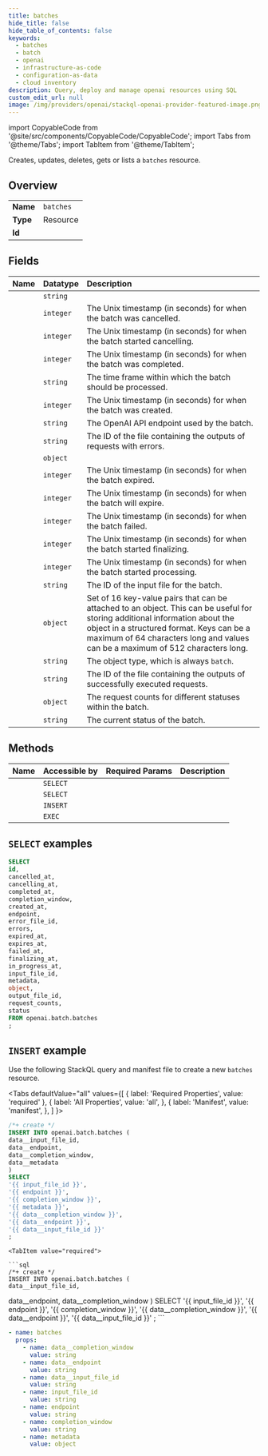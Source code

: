 ```yaml
---
title: batches
hide_title: false
hide_table_of_contents: false
keywords:
  - batches
  - batch
  - openai
  - infrastructure-as-code
  - configuration-as-data
  - cloud inventory
description: Query, deploy and manage openai resources using SQL
custom_edit_url: null
image: /img/providers/openai/stackql-openai-provider-featured-image.png
---
```


import CopyableCode from '@site/src/components/CopyableCode/CopyableCode';
import Tabs from '@theme/Tabs';
import TabItem from '@theme/TabItem';

Creates, updates, deletes, gets or lists a <code>batches</code> resource.

## Overview
<table><tbody>
<tr><td><b>Name</b></td><td><code>batches</code></td></tr>
<tr><td><b>Type</b></td><td>Resource</td></tr>
<tr><td><b>Id</b></td><td><CopyableCode code="openai.batch.batches" /></td></tr>
</tbody></table>

## Fields
| Name | Datatype | Description |
|:-----|:---------|:------------|
| <CopyableCode code="id" /> | `string` |  |
| <CopyableCode code="cancelled_at" /> | `integer` | The Unix timestamp (in seconds) for when the batch was cancelled. |
| <CopyableCode code="cancelling_at" /> | `integer` | The Unix timestamp (in seconds) for when the batch started cancelling. |
| <CopyableCode code="completed_at" /> | `integer` | The Unix timestamp (in seconds) for when the batch was completed. |
| <CopyableCode code="completion_window" /> | `string` | The time frame within which the batch should be processed. |
| <CopyableCode code="created_at" /> | `integer` | The Unix timestamp (in seconds) for when the batch was created. |
| <CopyableCode code="endpoint" /> | `string` | The OpenAI API endpoint used by the batch. |
| <CopyableCode code="error_file_id" /> | `string` | The ID of the file containing the outputs of requests with errors. |
| <CopyableCode code="errors" /> | `object` |  |
| <CopyableCode code="expired_at" /> | `integer` | The Unix timestamp (in seconds) for when the batch expired. |
| <CopyableCode code="expires_at" /> | `integer` | The Unix timestamp (in seconds) for when the batch will expire. |
| <CopyableCode code="failed_at" /> | `integer` | The Unix timestamp (in seconds) for when the batch failed. |
| <CopyableCode code="finalizing_at" /> | `integer` | The Unix timestamp (in seconds) for when the batch started finalizing. |
| <CopyableCode code="in_progress_at" /> | `integer` | The Unix timestamp (in seconds) for when the batch started processing. |
| <CopyableCode code="input_file_id" /> | `string` | The ID of the input file for the batch. |
| <CopyableCode code="metadata" /> | `object` | Set of 16 key-value pairs that can be attached to an object. This can be useful for storing additional information about the object in a structured format. Keys can be a maximum of 64 characters long and values can be a maximum of 512 characters long. |
| <CopyableCode code="object" /> | `string` | The object type, which is always `batch`. |
| <CopyableCode code="output_file_id" /> | `string` | The ID of the file containing the outputs of successfully executed requests. |
| <CopyableCode code="request_counts" /> | `object` | The request counts for different statuses within the batch. |
| <CopyableCode code="status" /> | `string` | The current status of the batch. |

## Methods
| Name | Accessible by | Required Params | Description |
|:-----|:--------------|:----------------|:------------|
| <CopyableCode code="list_batches" /> | `SELECT` | <CopyableCode code="" /> |  |
| <CopyableCode code="retrieve_batch" /> | `SELECT` | <CopyableCode code="batch_id" /> |  |
| <CopyableCode code="create_batch" /> | `INSERT` | <CopyableCode code="data__completion_window, data__endpoint, data__input_file_id" /> |  |
| <CopyableCode code="cancel_batch" /> | `EXEC` | <CopyableCode code="batch_id" /> |  |

## `SELECT` examples




```sql
SELECT
id,
cancelled_at,
cancelling_at,
completed_at,
completion_window,
created_at,
endpoint,
error_file_id,
errors,
expired_at,
expires_at,
failed_at,
finalizing_at,
in_progress_at,
input_file_id,
metadata,
object,
output_file_id,
request_counts,
status
FROM openai.batch.batches
;
```
## `INSERT` example

Use the following StackQL query and manifest file to create a new <code>batches</code> resource.

<Tabs
    defaultValue="all"
    values={[
        { label: 'Required Properties', value: 'required' },
        { label: 'All Properties', value: 'all', },
        { label: 'Manifest', value: 'manifest', },
    ]
}>
<TabItem value="all">

```sql
/*+ create */
INSERT INTO openai.batch.batches (
data__input_file_id,
data__endpoint,
data__completion_window,
data__metadata
)
SELECT 
'{{ input_file_id }}',
'{{ endpoint }}',
'{{ completion_window }}',
'{{ metadata }}',
'{{ data__completion_window }}',
'{{ data__endpoint }}',
'{{ data__input_file_id }}'
;
```
</TabItem>

    <TabItem value="required">

    ```sql
    /*+ create */
    INSERT INTO openai.batch.batches (
    data__input_file_id,
data__endpoint,
data__completion_window
    )
    SELECT 
    '{{ input_file_id }}',
'{{ endpoint }}',
'{{ completion_window }}',
'{{ data__completion_window }}',
'{{ data__endpoint }}',
'{{ data__input_file_id }}'
    ;
    ```
    </TabItem>
    
<TabItem value="manifest">

```yaml
- name: batches
  props:
    - name: data__completion_window
      value: string
    - name: data__endpoint
      value: string
    - name: data__input_file_id
      value: string
    - name: input_file_id
      value: string
    - name: endpoint
      value: string
    - name: completion_window
      value: string
    - name: metadata
      value: object

```
</TabItem>
</Tabs>
